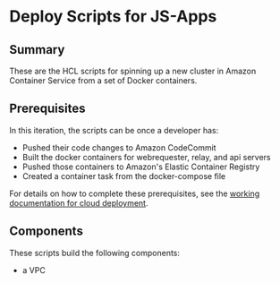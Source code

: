 # Deploy Scripts for JS-Apps

## Summary

These are the HCL scripts for spinning up a new cluster in Amazon Container Service from a set of Docker containers.

## Prerequisites

In this iteration, the scripts can be once a developer has:

* Pushed their code changes to Amazon CodeCommit
* Built the docker containers for webrequester, relay, and api servers
* Pushed those containers to Amazon's Elastic Container Registry
* Created a container task from the docker-compose file

For details on how to complete these prerequisites, see the [working documentation for cloud deployment](https://github.com/AmbulnzLLC/devops-scratch/tree/develop/deploy-docs).

## Components

These scripts build the following components:

* a VPC


